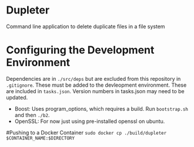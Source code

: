 # Dupleter
Command line application to delete duplicate files in a file system

# Configuring the Development Environment
Dependencies are in `./src/deps` but are excluded from this repository in `.gitignore`. These must be added to the devleopment environment. These are included in `tasks.json`. Version numbers in tasks.json may need to be updated.
* Boost: Uses program_options, which requires a build. Run `bootstrap.sh` and then `./b2`.
* OpenSSL: For now just using pre-installed openssl on ubuntu.

#Pushing to a Docker Container
`sudo docker cp ./build/dupleter $CONTAINER_NAME:$DIRECTORY`